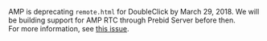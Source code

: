 <p class="alert alert-danger">
    AMP is deprecating <code>remote.html</code> for DoubleClick by March 29, 2018.  We will be building support for AMP RTC through Prebid Server before then.
    <br />
    For more information, see <a href="https://github.com/prebid/Prebid.js/issues/1832">this issue</a>.
</p>
